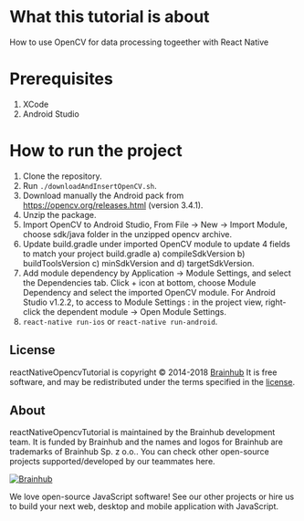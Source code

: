 # What this tutorial is about
  How to use OpenCV for data processing togeether with React Native

# Prerequisites

1. XCode
2. Android Studio

# How to run the project

1. Clone the repository.
2. Run `./downloadAndInsertOpenCV.sh`.
3. Download manually the Android pack from https://opencv.org/releases.html (version 3.4.1).
4. Unzip the package.
5. Import OpenCV to Android Studio, From File -> New -> Import Module, choose sdk/java folder in the unzipped opencv archive.
6. Update build.gradle under imported OpenCV module to update 4 fields to match your project build.gradle a) compileSdkVersion b) buildToolsVersion c) minSdkVersion and d) targetSdkVersion.
7. Add module dependency by Application -> Module Settings, and select the Dependencies tab. Click + icon at bottom, choose Module Dependency and select the imported OpenCV module. For Android Studio v1.2.2, to access to Module Settings : in the project view, right-click the dependent module -> Open Module Settings.
8. `react-native run-ios` or `react-native run-android`.

## License

reactNativeOpencvTutorial is copyright © 2014-2018 [Brainhub](https://brainhub.eu/) It is free software, and may be redistributed under the terms specified in the [license](LICENSE.md).

## About

reactNativeOpencvTutorial is maintained by the Brainhub development team. It is funded by Brainhub and the names and logos for Brainhub are trademarks of Brainhub Sp. z o.o.. You can check other open-source projects supported/developed by our teammates here. 

[![Brainhub](http://brainhubeu.github.io/brainhub.svg)](https://brainhub.eu/?utm_source=github)

We love open-source JavaScript software! See our other projects or hire us to build your next web, desktop and mobile application with JavaScript.
